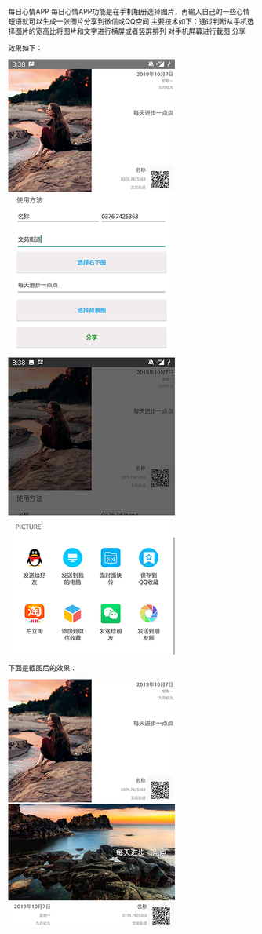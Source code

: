 每日心情APP 每日心情APP功能是在手机相册选择图片，再输入自己的一些心情短语就可以生成一张图片分享到微信或QQ空间 主要技术如下：通过判断从手机选择图片的宽高比将图片和文字进行横屏或者竖屏排列 对手机屏幕进行截图 分享    

效果如下：  

![image](https://github.com/hxh3716/DailyEmotionAPP/blob/image/2.png)    
![image](https://github.com/hxh3716/DailyEmotionAPP/blob/image/1.png)   

下面是截图后的效果：  

![image](https://github.com/hxh3716/DailyEmotionAPP/blob/image/3.png)    
![image](https://github.com/hxh3716/DailyEmotionAPP/blob/image/4.png)     
